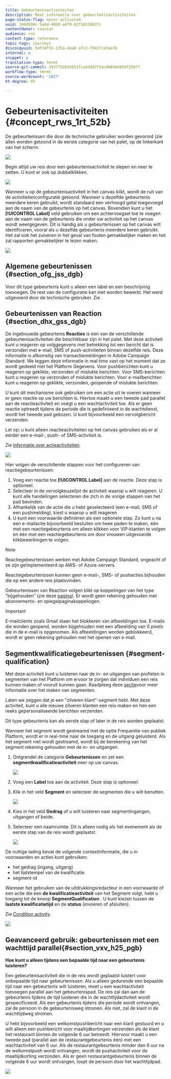 ```yaml
---
title: Gebeurtenisactiviteiten
description: Meer informatie over gebeurtenisactiviteiten
page-status-flag: never-activated
uuid: 269d590c-5a6d-40b9-a879-02f5033863fc
contentOwner: sauviat
audience: rns
content-type: reference
topic-tags: journeys
discoiquuid: 5df34f55-135a-4ea8-afc2-f9427ce5ae7b
internal: n
snippet: y
translation-type: tm+mt
source-git-commit: 3937f92035651fca5ddd7f54c9b650d050f2587f
workflow-type: tm+mt
source-wordcount: '1027'
ht-degree: 0%

---
```



# Gebeurtenisactiviteiten {#concept_rws_1rt_52b}

De gebeurtenissen die door de technische gebruiker worden gevormd (zie allen [](../event/about-events.md) worden getoond in de eerste categorie van het palet, op de linkerkant van het scherm.

![](../assets/journey43.png)

Begin altijd uw reis door een gebeurtenisactiviteit te slepen en neer te zetten. U kunt er ook op dubbelklikken.

![](../assets/journey44.png)

Wanneer u op de gebeurtenisactiviteit in het canvas klikt, wordt de ruit van de activiteitenconfiguratie getoond. Wanneer u dezelfde gebeurtenis meerdere keren gebruikt, wordt standaard een verhoogd getal toegevoegd aan de naam van de gebeurtenis op het canvas. Bovendien kunt u het **[!UICONTROL Label]** veld gebruiken om een achtervoegsel toe te voegen aan de naam van de gebeurtenis die onder uw activiteit op het canvas wordt weergegeven. Dit is handig als u gebeurtenissen op het canvas wilt identificeren, vooral als u dezelfde gebeurtenis meerdere keren gebruikt. Het zal ook het zuiveren in het geval van fouten gemakkelijker maken en het zal rapporten gemakkelijker te lezen maken.

![](../assets/journey33.png)

## Algemene gebeurtenissen {#section_ofg_jss_dgb}

Voor dit type gebeurtenis kunt u alleen een label en een beschrijving toevoegen. De rest van de configuratie kan niet worden bewerkt. Het werd uitgevoerd door de technische gebruiker. Zie [](../event/about-events.md).

## Gebeurtenissen van Reaction {#section_dhx_gss_dgb}

De ingebouwde gebeurtenis **Reacties** is een van de verschillende gebeurtenisactiviteiten die beschikbaar zijn in het palet. Met deze activiteit kunt u reageren op volggegevens met betrekking tot een bericht dat is verzonden met e-mail, SMS of push-activiteiten binnen dezelfde reis. Deze informatie is afkomstig van transactiemeldingen in Adobe Campaign Standard. We leggen deze informatie in real time vast op het moment dat ze wordt gedeeld met het Platform Gegevens. Voor pushberichten kunt u reageren op geklikte, verzonden of mislukte berichten. Voor SMS-berichten kunt u reageren op verzonden of mislukte berichten. Voor e-mailberichten kunt u reageren op geklikte, verzonden, geopende of mislukte berichten.

U kunt dit mechanisme ook gebruiken om een actie uit te voeren wanneer er geen reactie op uw berichten is. Hiertoe maakt u een tweede pad parallel aan de reactieactiviteit en voegt u een wachtactiviteit toe. Als er geen reactie optreedt tijdens de periode die is gedefinieerd in de wachtdienst, wordt het tweede pad gekozen. U kunt bijvoorbeeld een vervolgbericht verzenden.

Let op: u kunt alleen reactieactiviteiten op het canvas gebruiken als er al eerder een e-mail-, push- of SMS-activiteit is.

Zie [Informatie over actieactiviteiten](../building-journeys/about-action-activities.md).

![](../assets/journey45.png)

Hier volgen de verschillende stappen voor het configureren van reactiegebeurtenissen:

1. Voeg een reactie toe **[!UICONTROL Label]** aan de reactie. Deze stap is optioneel.
1. Selecteer in de vervolgkeuzelijst de activiteit waarop u wilt reageren. U kunt alle handelingen selecteren die zich in de vorige stappen van het pad bevinden.
1. Afhankelijk van de actie die u hebt geselecteerd (een e-mail, SMS of een pushmelding), kiest u waarop u wilt reageren.
1. U kunt een voorwaarde definiëren als een optionele stap. Zo kunt u na een e-mailactie bijvoorbeeld besluiten om twee paden te maken, één met een reactiegebeurtenis om alleen klikken voor VIP-klanten te volgen en één met een reactiegebeurtenis om door vrouwen uitgevoerde klikbewerkingen te volgen.

>[!NOTE]
>
>Reactiegebeurtenissen werken met Adobe Campaign Standard, ongeacht of ze zijn geïmplementeerd op AWS- of Azure-servers.
>
>Reactiegebeurtenissen kunnen geen e-mail-, SMS- of pushacties bijhouden die op een andere reis plaatsvinden.
>
>Gebeurtenissen van Reaction volgen klikt op koppelingen van het type &quot;bijgehouden&quot; (zie deze [pagina](https://docs.adobe.com/content/help/en/campaign-standard/using/designing-content/links.html#about-tracked-urls)). Er wordt geen rekening gehouden met abonnements- en spiegelpaginakoppelingen.

>[!IMPORTANT]
>
>E-mailclients zoals Gmail staan het blokkeren van afbeeldingen toe. E-mails die worden geopend, worden bijgehouden met een afbeelding van 0 pixels die in de e-mail is opgenomen. Als afbeeldingen worden geblokkeerd, wordt er geen rekening gehouden met het openen van e-mail.

## Segmentkwalificatiegebeurtenissen {#segment-qualification}

Met deze activiteit kunt u luisteren naar de in- en uitgangen van profielen in segmenten van het Platform om ervoor te zorgen dat individuen een reis kunnen maken of vooruit kunnen gaan. Raadpleeg deze [sectie](../segment/about-segments.md)voor meer informatie over het maken van segmenten.

Laten we zeggen dat je een &quot;zilveren klant&quot;-segment hebt. Met deze activiteit, kunt u alle nieuwe zilveren klanten een reis maken en hen een reeks gepersonaliseerde berichten verzenden.

Dit type gebeurtenis kan als eerste stap of later in de reis worden geplaatst.

Wanneer het segment wordt gestreamd met de optie Frequentie van publiek Platform, wordt er in real-time naar de toegang en de uitgang geluisterd. Als het segment niet wordt gestreamd, wordt bij de berekening van het segment rekening gehouden met de in- en uitgangen.

1. Ontgrendel de categorie **Gebeurtenissen** en zet een **segmentkwalificatieactiviteit** neer op uw canvas.

   ![](../assets/segment5.png)

1. Voeg een **Label** toe aan de activiteit. Deze stap is optioneel.

1. Klik in het veld **Segment** en selecteer de segmenten die u wilt benutten.

   ![](../assets/segment6.png)

1. Kies in het veld **Gedrag** of u wilt luisteren naar segmentingangen, uitgangen of beide.

1. Selecteer een naamruimte. Dit is alleen nodig als het evenement als de eerste stap van de reis wordt geplaatst.

   ![](../assets/segment7.png)

De nuttige lading bevat de volgende contextinformatie, die u in voorwaarden en acties kunt gebruiken:

* het gedrag (ingang, uitgang)
* het tijdstempel van de kwalificatie
* segment-id

Wanneer het gebruiken van de uitdrukkingsredacteur in een voorwaarde of een actie die een **de kwalificatieactiviteit** van het Segment volgt, hebt u toegang tot de knoop **SegmentQualification** . U kunt kiezen tussen de **laatste kwalificatietijd** en de **status** (invoeren of afsluiten).

Zie [Condition activity](../building-journeys/condition-activity.md#about_condition).

![](../assets/segment8.png)

## Geavanceerd gebruik: gebeurtenissen met een wachttijd parallel{#section_vxv_h25_pgb}

**Hoe kunt u alleen tijdens een bepaalde tijd naar een gebeurtenis luisteren?**

Een gebeurtenisactiviteit die in de reis wordt geplaatst luistert voor onbepaalde tijd naar gebeurtenissen. Als u alleen gedurende een bepaalde tijd naar een gebeurtenis wilt luisteren, moet u een wachtactiviteit toevoegen parallel aan het gebeurtenispad. De reis zal dan aan de gebeurtenis tijdens de tijd luisteren die in de wachttijdactiviteit wordt gespecificeerd. Als een gebeurtenis tijdens die periode wordt ontvangen, zal de persoon in de gebeurtenisweg stromen. Als niet, zal de klant in de wachttijdweg stromen.

U hebt bijvoorbeeld een welkomstpushbericht naar een klant gestuurd en u wilt alleen een pushbericht voor maaltijdkortingen verzenden als de klant het restaurant binnen de volgende 6 uur betreedt. Hiervoor maakt u een tweede pad (parallel aan de restaurantgebeurtenis één) met een wachtactiviteit van 6 uur. Als de restaurantgebeurtenis minder dan 6 uur na de welkomstpush wordt ontvangen, wordt de pushactiviteit voor de maaltijdkorting verzonden. Als er geen restaurantgebeurtenis binnen de volgende 6 uur wordt ontvangen, loopt de persoon door het wachttijdpad.

![](../assets/journeyuc2_31.png)
